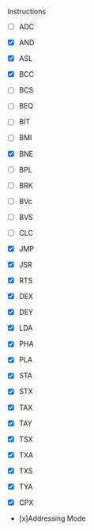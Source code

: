 Instructions

- [ ] ADC
- [x] AND
- [x] ASL
- [x] BCC
- [ ] BCS
- [ ] BEQ
- [ ] BIT
- [ ] BMI
- [x] BNE
- [ ] BPL
- [ ] BRK
- [ ] BVc
- [ ] BVS
- [ ] CLC
- [x] JMP
- [x] JSR
- [x] RTS

- [x] DEX
- [x] DEY


- [x] LDA

- [x] PHA
- [x] PLA

- [x] STA
- [x] STX
- [x] TAX
- [x] TAY
- [x] TSX
- [x] TXA
- [x] TXS
- [x] TYA

- [x] CPX

- [x]Addressing Mode